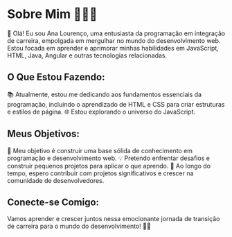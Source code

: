 # Sobre Mim 👩‍💻🌟

👋 Olá! Eu sou Ana Lourenço, uma entusiasta da programação em integração de carreira, empolgada em mergulhar no mundo do desenvolvimento web. Estou focada em aprender e aprimorar minhas habilidades em JavaScript, HTML, Java, Angular e outras tecnologias relacionadas.

## O Que Estou Fazendo:

📚 Atualmente, estou me dedicando aos fundamentos essenciais da programação, incluindo o aprendizado de HTML e CSS para criar estruturas e estilos de página. 🌐 Estou explorando o universo do JavaScript.

## Meus Objetivos:

🚀 Meu objetivo é construir uma base sólida de conhecimento em programação e desenvolvimento web. 💡 Pretendo enfrentar desafios e construir pequenos projetos para aplicar o que aprendo. 🌟 Ao longo do tempo, espero contribuir com projetos significativos e crescer na comunidade de desenvolvedores.

## Conecte-se Comigo:

Vamos aprender e crescer juntos nessa emocionante jornada de transição de carreira para o mundo do desenvolvimento! 🌈🚀

<!---
aaplourenco/aaplourenco é um repositório ✨ especial ✨ pois o seu `README.md` (este arquivo) aparece no seu perfil do GitHub.
Você pode clicar no link "Visualizar" para ver as suas alterações.
--->
